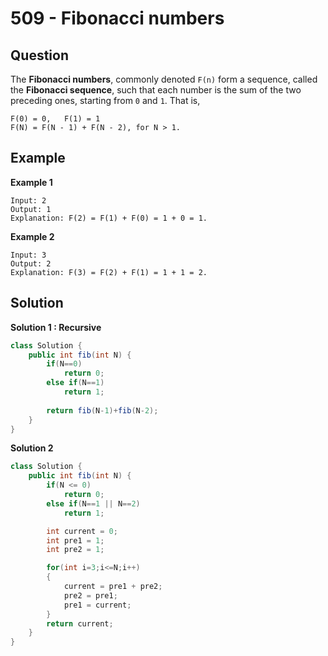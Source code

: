 # 509 - Fibonacci numbers

## Question

The **Fibonacci numbers**, commonly denoted ``F(n)`` form a sequence, called the **Fibonacci sequence**, such that each number is the sum of the two preceding ones, starting from `0` and `1`. That is,

```
F(0) = 0,   F(1) = 1
F(N) = F(N - 1) + F(N - 2), for N > 1.
```


## Example

**Example 1**
```
Input: 2
Output: 1
Explanation: F(2) = F(1) + F(0) = 1 + 0 = 1.
```



**Example 2**
```
Input: 3
Output: 2
Explanation: F(3) = F(2) + F(1) = 1 + 1 = 2.
```

## Solution

**Solution 1 : Recursive**

```java
class Solution {
    public int fib(int N) {
        if(N==0)
            return 0;
        else if(N==1)
            return 1;
        
        return fib(N-1)+fib(N-2);
    }
}
```

**Solution 2**

```java
class Solution {
    public int fib(int N) {
        if(N <= 0)
            return 0;
        else if(N==1 || N==2)
            return 1;

        int current = 0;
        int pre1 = 1;
        int pre2 = 1;

        for(int i=3;i<=N;i++)
        {
            current = pre1 + pre2;
            pre2 = pre1;
            pre1 = current;
        }
        return current;
    }
}
```